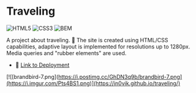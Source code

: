 # Traveling

![HTML5](https://img.shields.io/static/v1?style=for-the-badge&message=HTML5&color=E34F26&logo=HTML5&logoColor=FFFFFF&label=)
![CSS3](https://img.shields.io/static/v1?style=for-the-badge&message=CSS3&color=1572B6&logo=CSS3&logoColor=FFFFFF&label=)
![BEM](https://img.shields.io/static/v1?style=for-the-badge&message=BEM&color=000000&logo=BEM&logoColor=FFFFFF&label=)

A project about traveling. 🚄
The site is created using HTML/CSS capabilities, adaptive layout is implemented for resolutions up to 1280px. Media queries and "rubber elements" are used.

 * 🔗 [Link to Deployment](https://in0vik.github.io/traveling/)

[![[brandbird-7.png](https://i.postimg.cc/GhDN3q9b/brandbird-7.png](https://i.imgur.com/Pts4BS1.png)](https://in0vik.github.io/traveling/)
